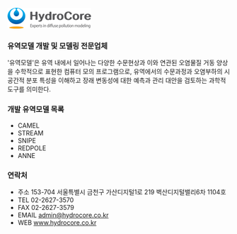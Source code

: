 
![CI](./images/HydroCore_Eng.png)


### 유역모델 개발 및 모델링 전문업체

'유역모델'은 유역 내에서 일어나는 다양한 수문현상과 이와 연관된 오염물질 거동 양상을 수학적으로 표현한 컴퓨터 모의 프로그램으로, 유역에서의 수문과정과 오염부하의 시공간적 분포 특성을 이해하고 장래 변동성에 대한 예측과 관리 대안을 검토하는 과학적 도구를 의미한다.

### 개발 유역모델 목록

- CAMEL
- STREAM
- SNIPE
- REDPOLE
- ANNE

### 연락처

- 주소	153-704 서울특별시 금천구 가산디지털1로 219 벽산디지털밸리6차 1104호
- TEL	02-2627-3570
- FAX	02-2627-3579
- EMAIL	admin@hydrocore.co.kr
- WEB	www.hydrocore.co.kr